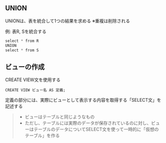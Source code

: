## UNION
UNIONは、表を統合して1つの結果を求める
※重複は削除される

例: 表R, Sを統合する
```c
select * from R
UNION
select * from S
```

## ビューの作成
CREATE VIEW文を使用する

`CREATE VIEW ビュー名 AS 定義;`

定義の部分には、実際にビューとして表示する内容を取得する「SELECT文」を記述する

> - ビューはテーブルと同じようなもの
> - ただし、テーブルには実際のデータが保存されているのに対し、ビューはテーブルのデータについてSELECT文を使って一時的に「仮想のテーブル」を作る


